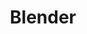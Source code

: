 ---
title: Blender
tags: ["featuredCategorieEs", "categorieEs"]
featuredImage: /assets/images/blender-logo.png
description: La suite de creación 3D gratuita y de código abierto.
color: 313131
categorie: blender
---